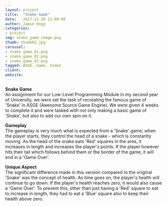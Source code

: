 ```yaml
---
layout: project
title:  "Snake Game"
date:   2017-11-20 12:00:00
author: Jamie Hogg
categories:
- project
img: snake_game_image.png
thumb: thumb02.jpg
carousel:
- snake_game_01.png
- snake_game_02.png
- snake_game_03.png
tagged: ASGE, Game, Snake
client: 
website: 
---
```

<B>Snake Game</B><BR>
An assignment for our Low-Level Programming Module in my second year of University, we were set the task of recreating the famous game of 'Snake' in ASGE (Awesome Source Game Engine). We were given 4 weeks to complete it and were tasked with not only making a basic game of 'Snake', but also to add our own spin on it.

<B>Gameplay</B><BR>
The gameplay is very much what is expected from a 'Snake' game, when the player starts, they control the head of a snake - which is constantly moving. As the head of the snake eats 'Red' squares in the area, it increases in length and increases the player's points. If the player however hits their tail which follows behind them or the border of the game, it will end in a 'Game Over'.

<B>Unique Aspect</B><BR>
The significant difference made in this version compared to the original 'Snake' was the concept of health. As time goes on, the player's health will continue to go down. If the player's health reaches zero, it would also cause a 'Game Over'. To prevent this, other than just having a 'Red' square to eat to increase in length, they had to eat a 'Blue' square also to keep their health above zero.
